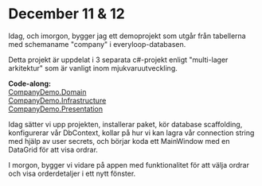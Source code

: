 # December 11 & 12

Idag, och imorgon, bygger jag ett demoprojekt som utgår från tabellerna med schemaname "company" i everyloop-databasen.

Detta projekt är uppdelat i 3 separata c#-projekt enligt "multi-lager arkitektur" som är vanligt inom mjukvaruutveckling.

**Code-along:**  
[CompanyDemo.Domain](https://github.com/everyloop/NET24-Databases/tree/master/Code-along/CompanyDemo.Domain)  
[CompanyDemo.Infrastructure](https://github.com/everyloop/NET24-Databases/tree/master/Code-along/CompanyDemo.Infrastructure)  
[CompanyDemo.Presentation](https://github.com/everyloop/NET24-Databases/tree/master/Code-along/CompanyDemo.Presentation)  

Idag sätter vi upp projekten, installerar paket, kör database scaffolding, konfigurerar vår DbContext, kollar på hur vi kan lagra vår connection string med hjälp av user secrets, och börjar koda ett MainWindow med en DataGrid för att visa ordrar.

I morgon, bygger vi vidare på appen med funktionalitet för att välja ordrar och visa orderdetaljer i ett nytt fönster.



